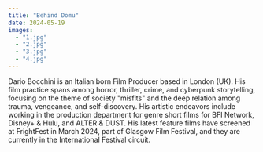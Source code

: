 ```yaml
---
title: "Behind Domu"
date: 2024-05-19
images:
  - "1.jpg"
  - "2.jpg"
  - "3.jpg"
  - "4.jpg"
---
```


Dario Bocchini is an Italian born Film Producer based in London (UK). His film practice spans among horror, thriller, crime, and cyberpunk storytelling, focusing on the theme of society "misfits" and the deep relation among trauma, vengeance, and self-discovery. His artistic endeavors include working in the production department for genre short films for BFI Network, Disney+ & Hulu, and ALTER & DUST. His latest feature films have screened at FrightFest in March 2024, part of Glasgow Film Festival, and they are currently in the International Festival circuit.